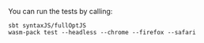 You can run the tests by calling:
```
sbt syntaxJS/fullOptJS
wasm-pack test --headless --chrome --firefox --safari
```